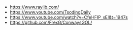 
- https://www.raylib.com/
- https://www.youtube.com/TsodingDaily
- https://www.youtube.com/watch?v=CfeHFIP_xEI&t=1947s
- https://github.com/FrexG/ConwaysGOL/

